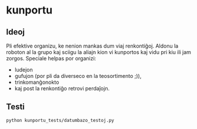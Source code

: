 # kunportu

## Ideoj

Pli efektive organizu, ke nenion mankas dum viaj renkontiĝoj. Aldonu la roboton al la grupo kaj sciigu la aliajn kion vi kunportos kaj vidu pri kiu ili jam zorgos. Speciale helpas por organizi:

* ludejon
* gufujon (por pli da diverseco en la teosortimento ;)),
* trinkomanĝonokto
* kaj post la renkontiĝo retrovi perdaĵojn.

## Testi

`python kunportu_tests/datumbazo_testoj.py`
